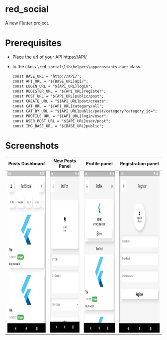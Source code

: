 # red_social

A new Flutter project.

# Prerequisites

- Place the url of your API [https://API/](https://*API*/)

- In the class `\red_social\lib\helpers\appconstants.dart` class
  ````
  const BASE_URL = 'http://API/';
  const API_URL = "${BASE_URL}api/";
  const LOGIN_URL = "${API_URL}login";
  const REGISTER_URL = "${API_URL}register";
  const POST_URL = "${API_URL}public/post";
  const CREATE_URL = "${API_URL}post/create";
  const CAT_URL = "${API_URL}category/all";
  const CAT_BY_URL = "${API_URL}public/post/category?category_id=";
  const PROFILE_URL = "${API_URL}login/user";
  const USER_POST_URL = "${API_URL}user/post";
  const IMG_BASE_URL = "${BASE_URL}public";
  ````

# Screenshots

| Posts Dashboard                                |New Posts Panel                          | Profile panel                                     |Registration panel                                     |
|-------------------------------------------------|-------------------------------------------------|-------------------------------------------------|-------------------------------------------------|
| <img src="https://github.com/JorgeFigueroa626/red-social_flutter/blob/main/assents/post.png" height="520"> | <img src="https://github.com/JorgeFigueroa626/red-social_flutter/blob/main/assents/newPost.png" height="520"> | <img src="https://github.com/JorgeFigueroa626/red-social_flutter/blob/main/assents/profile.png" height="520"> | <img src="https://github.com/JorgeFigueroa626/red-social_flutter/blob/main/assents/registerUser.png" height="520"> |
